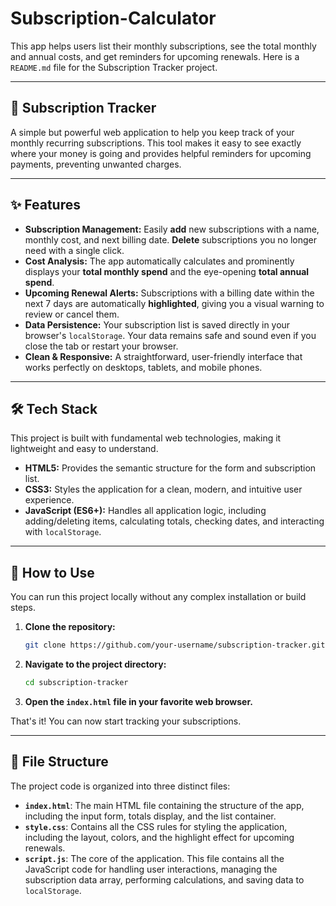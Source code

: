 # Subscription-Calculator
This app helps users list their monthly subscriptions, see the total monthly and annual costs, and get reminders for upcoming renewals.
Here is a `README.md` file for the Subscription Tracker project.

-----

## 🧾 Subscription Tracker

A simple but powerful web application to help you keep track of your monthly recurring subscriptions. This tool makes it easy to see exactly where your money is going and provides helpful reminders for upcoming payments, preventing unwanted charges.

-----

## ✨ Features

  * **Subscription Management:** Easily **add** new subscriptions with a name, monthly cost, and next billing date. **Delete** subscriptions you no longer need with a single click.
  * **Cost Analysis:** The app automatically calculates and prominently displays your **total monthly spend** and the eye-opening **total annual spend**.
  * **Upcoming Renewal Alerts:** Subscriptions with a billing date within the next 7 days are automatically **highlighted**, giving you a visual warning to review or cancel them.
  * **Data Persistence:** Your subscription list is saved directly in your browser's `localStorage`. Your data remains safe and sound even if you close the tab or restart your browser.
  * **Clean & Responsive:** A straightforward, user-friendly interface that works perfectly on desktops, tablets, and mobile phones.

-----

## 🛠️ Tech Stack

This project is built with fundamental web technologies, making it lightweight and easy to understand.

  * **HTML5:** Provides the semantic structure for the form and subscription list.
  * **CSS3:** Styles the application for a clean, modern, and intuitive user experience.
  * **JavaScript (ES6+):** Handles all application logic, including adding/deleting items, calculating totals, checking dates, and interacting with `localStorage`.

-----

## 🚀 How to Use

You can run this project locally without any complex installation or build steps.

1.  **Clone the repository:**
    ```bash
    git clone https://github.com/your-username/subscription-tracker.git
    ```
2.  **Navigate to the project directory:**
    ```bash
    cd subscription-tracker
    ```
3.  **Open the `index.html` file in your favorite web browser.**

That's it\! You can now start tracking your subscriptions.

-----

## 📂 File Structure

The project code is organized into three distinct files:

  * **`index.html`**: The main HTML file containing the structure of the app, including the input form, totals display, and the list container.
  * **`style.css`**: Contains all the CSS rules for styling the application, including the layout, colors, and the highlight effect for upcoming renewals.
  * **`script.js`**: The core of the application. This file contains all the JavaScript code for handling user interactions, managing the subscription data array, performing calculations, and saving data to `localStorage`.
